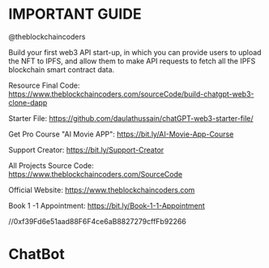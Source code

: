 # IMPORTANT GUIDE

@theblockchaincoders

Build your first web3 API start-up, in which you can provide users to upload the NFT to IPFS, and allow them to make API requests to fetch all the IPFS blockchain smart contract data.

Resource
Final Code: https://www.theblockchaincoders.com/sourceCode/build-chatgpt-web3-clone-dapp

Starter File: https://github.com/daulathussain/chatGPT-web3-starter-file/


Get Pro Course "AI Movie APP": https://bit.ly/AI-Movie-App-Course

Support Creator: https://bit.ly/Support-Creator

All Projects Source Code: https://www.theblockchaincoders.com/SourceCode

Official Website: https://www.theblockchaincoders.com

Book 1 -1 Appointment: https://bit.ly/Book-1-1-Appointment

//0xf39Fd6e51aad88F6F4ce6aB8827279cffFb92266
# ChatBot

